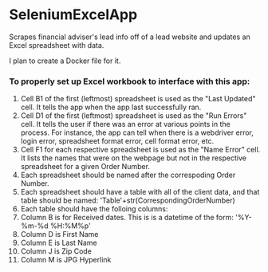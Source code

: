 # SeleniumExcelApp
Scrapes financial adviser's lead info off of a lead website and updates an Excel spreadsheet with data.

I plan to create a Docker file for it.

### To properly set up Excel workbook to interface with this app:

1. Cell B1 of the first (leftmost) spreadsheet is used as the "Last Updated" cell. It tells the app when the app last successfully ran.
2. Cell D1 of the first (leftmost) spreadsheet is used as the "Run Errors" cell. It tells the user if there was an error at various points in the process. For instance, the app can tell when there is a webdriver error, login error, spreadsheet format error, cell format error, etc.
3. Cell F1 for each respective spreadsheet is used as the "Name Error" cell. It lists the names that were on the webpage but not in the respective spreadsheet for a given Order Number.
4. Each spreadsheet should be named after the correspoding Order Number.
5. Each spreadsheet should have a table with all of the client data, and that table should be named: 'Table'+str(CorrespondingOrderNumber)
6. Each table should have the folloing columns:
  1. Column B is for Received dates. This is is a datetime of the form: '%Y-%m-%d %H:%M%p'
  2. Column D is First Name
  3. Column E is Last Name
  4. Column J is Zip Code
  5. Column M is JPG Hyperlink
